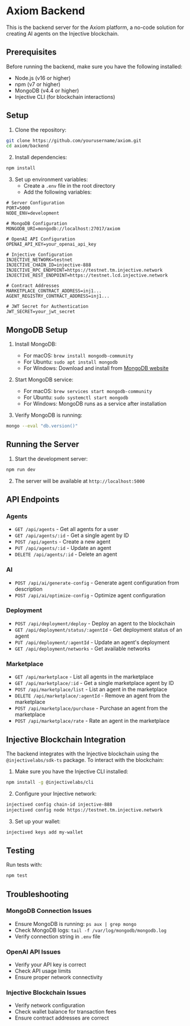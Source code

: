 # Axiom Backend

This is the backend server for the Axiom platform, a no-code solution for creating AI agents on the Injective blockchain.

## Prerequisites

Before running the backend, make sure you have the following installed:

- Node.js (v16 or higher)
- npm (v7 or higher)
- MongoDB (v4.4 or higher)
- Injective CLI (for blockchain interactions)

## Setup

1. Clone the repository:
```bash
git clone https://github.com/yourusername/axiom.git
cd axiom/backend
```

2. Install dependencies:
```bash
npm install
```

3. Set up environment variables:
   - Create a `.env` file in the root directory
   - Add the following variables:

```
# Server Configuration
PORT=5000
NODE_ENV=development

# MongoDB Configuration
MONGODB_URI=mongodb://localhost:27017/axiom

# OpenAI API Configuration
OPENAI_API_KEY=your_openai_api_key

# Injective Configuration
INJECTIVE_NETWORK=testnet
INJECTIVE_CHAIN_ID=injective-888
INJECTIVE_RPC_ENDPOINT=https://testnet.tm.injective.network
INJECTIVE_REST_ENDPOINT=https://testnet.lcd.injective.network

# Contract Addresses
MARKETPLACE_CONTRACT_ADDRESS=inj1...
AGENT_REGISTRY_CONTRACT_ADDRESS=inj1...

# JWT Secret for Authentication
JWT_SECRET=your_jwt_secret
```

## MongoDB Setup

1. Install MongoDB:
   - For macOS: `brew install mongodb-community`
   - For Ubuntu: `sudo apt install mongodb`
   - For Windows: Download and install from [MongoDB website](https://www.mongodb.com/try/download/community)

2. Start MongoDB service:
   - For macOS: `brew services start mongodb-community`
   - For Ubuntu: `sudo systemctl start mongodb`
   - For Windows: MongoDB runs as a service after installation

3. Verify MongoDB is running:
```bash
mongo --eval "db.version()"
```

## Running the Server

1. Start the development server:
```bash
npm run dev
```

2. The server will be available at `http://localhost:5000`

## API Endpoints

### Agents
- `GET /api/agents` - Get all agents for a user
- `GET /api/agents/:id` - Get a single agent by ID
- `POST /api/agents` - Create a new agent
- `PUT /api/agents/:id` - Update an agent
- `DELETE /api/agents/:id` - Delete an agent

### AI
- `POST /api/ai/generate-config` - Generate agent configuration from description
- `POST /api/ai/optimize-config` - Optimize agent configuration

### Deployment
- `POST /api/deployment/deploy` - Deploy an agent to the blockchain
- `GET /api/deployment/status/:agentId` - Get deployment status of an agent
- `PUT /api/deployment/:agentId` - Update an agent's deployment
- `GET /api/deployment/networks` - Get available networks

### Marketplace
- `GET /api/marketplace` - List all agents in the marketplace
- `GET /api/marketplace/:id` - Get a single marketplace agent by ID
- `POST /api/marketplace/list` - List an agent in the marketplace
- `DELETE /api/marketplace/:agentId` - Remove an agent from the marketplace
- `POST /api/marketplace/purchase` - Purchase an agent from the marketplace
- `POST /api/marketplace/rate` - Rate an agent in the marketplace

## Injective Blockchain Integration

The backend integrates with the Injective blockchain using the `@injectivelabs/sdk-ts` package. To interact with the blockchain:

1. Make sure you have the Injective CLI installed:
```bash
npm install -g @injectivelabs/cli
```

2. Configure your Injective network:
```bash
injectived config chain-id injective-888
injectived config node https://testnet.tm.injective.network
```

3. Set up your wallet:
```bash
injectived keys add my-wallet
```

## Testing

Run tests with:
```bash
npm test
```

## Troubleshooting

### MongoDB Connection Issues
- Ensure MongoDB is running: `ps aux | grep mongo`
- Check MongoDB logs: `tail -f /var/log/mongodb/mongodb.log`
- Verify connection string in `.env` file

### OpenAI API Issues
- Verify your API key is correct
- Check API usage limits
- Ensure proper network connectivity

### Injective Blockchain Issues
- Verify network configuration
- Check wallet balance for transaction fees
- Ensure contract addresses are correct 